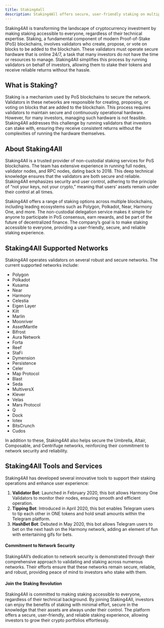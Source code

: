 ```yaml
---
title: Staking4all
description: Staking4All offers secure, user-friendly staking on multiple PoS blockchains. Earn rewards effortlessly with non-custodial services.
---  
```


Staking4All is transforming the landscape of cryptocurrency investment by making staking accessible to everyone, regardless of their technical expertise. Staking, a fundamental component of modern Proof-of-Stake (PoS) blockchains, involves validators who create, propose, or vote on blocks to be added to the blockchain. These validators must operate secure hardware that is online 24/7, a task that many investors do not have the time or resources to manage. Staking4All simplifies this process by running validators on behalf of investors, allowing them to stake their tokens and receive reliable returns without the hassle.

## What is Staking?
Staking is a mechanism used by PoS blockchains to secure the network. Validators in these networks are responsible for creating, proposing, or voting on blocks that are added to the blockchain. This process requires validators to maintain secure and continuously operational hardware. However, for many investors, managing such hardware is not feasible. Staking4All addresses this challenge by running validators that investors can stake with, ensuring they receive consistent returns without the complexities of running the hardware themselves.

## About Staking4All
Staking4All is a trusted provider of non-custodial staking services for PoS blockchains. The team has extensive experience in running full nodes, validator nodes, and RPC nodes, dating back to 2018. This deep technical knowledge ensures that the validators are both secure and reliable. Staking4All emphasizes security and user control, adhering to the principle of “not your keys, not your crypto,” meaning that users’ assets remain under their control at all times.

Staking4All offers a range of staking options across multiple blockchains, including leading ecosystems such as Polygon, Polkadot, Near, Harmony One, and more. The non-custodial delegation service makes it simple for anyone to participate in PoS consensus, earn rewards, and be part of the future of decentralized finance. The company’s goal is to make staking accessible to everyone, providing a user-friendly, secure, and reliable staking experience.

## Staking4All Supported Networks
Staking4All operates validators on several robust and secure networks. The current supported networks include:

- Polygon
- Polkadot
- Kusama
- Near
- Harmony
- Celestia
- Eigen Layer
- Kilt
- Marlin
- Moonriver
- AssetMantle
- Bifrost
- Aura Network
- Forta
- Reef
- StaFi
- Dymension
- Persistence
- Celer
- Map Protocol
- Blast
- Seda
- MultiversX
- Klever
- Velas
- Mars Protocol
- Q
- Dock
- Iotex
- BitsCrunch
- Cudos

In addition to these, Staking4All also helps secure the Umbrella, Altair, Composable, and Centrifuge networks, reinforcing their commitment to network security and reliability.

## Staking4All Tools and Services
Staking4All has developed several innovative tools to support their staking operations and enhance user experience:
1. **Validator Bot**: Launched in February 2020, this bot allows Harmony One Validators to monitor their nodes, ensuring smooth and efficient operation.
2. **Tipping Bot**: Introduced in April 2020, this bot enables Telegram users to tip each other in ONE tokens and hold small amounts within the Telegram platform.
3. **HashBet Bot**: Debuted in May 2020, this bot allows Telegram users to bet on the next hash on the Harmony network, adding an element of fun with entertaining gifs for bets.

#### Commitment to Network Security
Staking4All’s dedication to network security is demonstrated through their comprehensive approach to validating and staking across numerous networks. Their efforts ensure that these networks remain secure, reliable, and robust, providing peace of mind to investors who stake with them.

#### Join the Staking Revolution
Staking4All is committed to making staking accessible to everyone, regardless of their technical background. By joining Staking4All, investors can enjoy the benefits of staking with minimal effort, secure in the knowledge that their assets are always under their control. The platform offers a secure, user-friendly, and reliable staking experience, allowing investors to grow their crypto portfolios effortlessly.
